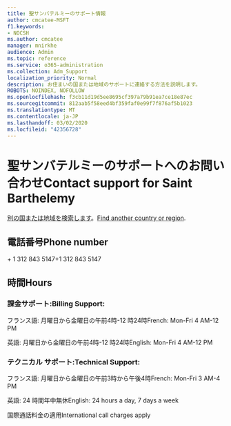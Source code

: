 ```yaml
---
title: 聖サンバテルミーのサポート情報
author: cmcatee-MSFT
f1.keywords:
- NOCSH
ms.author: cmcatee
manager: mnirkhe
audience: Admin
ms.topic: reference
ms.service: o365-administration
ms.collection: Adm_Support
localization_priority: Normal
description: お住まいの国または地域のサポートに連絡する方法を説明します。
ROBOTS: NOINDEX, NOFOLLOW
ms.openlocfilehash: f3cb11d19d5ee8695cf397a79b91ea7ce18e87ec
ms.sourcegitcommit: 812aab5f58eed4bf359faf0e99f7f876af5b1023
ms.translationtype: MT
ms.contentlocale: ja-JP
ms.lasthandoff: 03/02/2020
ms.locfileid: "42356728"
---
```

# <a name="contact-support-for-saint-barthelemy"></a><span data-ttu-id="ce501-103">聖サンバテルミーのサポートへのお問い合わせ</span><span class="sxs-lookup"><span data-stu-id="ce501-103">Contact support for Saint Barthelemy</span></span>

<span data-ttu-id="ce501-104">[別の国または地域を検索します](../contact-support-for-business-products.md)。</span><span class="sxs-lookup"><span data-stu-id="ce501-104">[Find another country or region](../contact-support-for-business-products.md).</span></span>

## <a name="phone-number"></a><span data-ttu-id="ce501-105">電話番号</span><span class="sxs-lookup"><span data-stu-id="ce501-105">Phone number</span></span>
<span data-ttu-id="ce501-106">+ 1 312 843 5147</span><span class="sxs-lookup"><span data-stu-id="ce501-106">+1 312 843 5147</span></span>

## <a name="hours"></a><span data-ttu-id="ce501-107">時間</span><span class="sxs-lookup"><span data-stu-id="ce501-107">Hours</span></span>
### <a name="billing-support"></a><span data-ttu-id="ce501-108">課金サポート:</span><span class="sxs-lookup"><span data-stu-id="ce501-108">Billing Support:</span></span>

<span data-ttu-id="ce501-109">フランス語: 月曜日から金曜日の午前4時-12 時24時</span><span class="sxs-lookup"><span data-stu-id="ce501-109">French: Mon-Fri 4 AM-12 PM</span></span>

<span data-ttu-id="ce501-110">英語: 月曜日から金曜日の午前4時-12 時24時</span><span class="sxs-lookup"><span data-stu-id="ce501-110">English: Mon-Fri 4 AM-12 PM</span></span>

### <a name="technical-support"></a><span data-ttu-id="ce501-111">テクニカル サポート:</span><span class="sxs-lookup"><span data-stu-id="ce501-111">Technical Support:</span></span>

<span data-ttu-id="ce501-112">フランス語: 月曜日から金曜日の午前3時から午後4時</span><span class="sxs-lookup"><span data-stu-id="ce501-112">French: Mon-Fri 3 AM-4 PM</span></span>

<span data-ttu-id="ce501-113">英語: 24 時間年中無休</span><span class="sxs-lookup"><span data-stu-id="ce501-113">English: 24 hours a day, 7 days a week</span></span>

<span data-ttu-id="ce501-114">国際通話料金の適用</span><span class="sxs-lookup"><span data-stu-id="ce501-114">International call charges apply</span></span>

